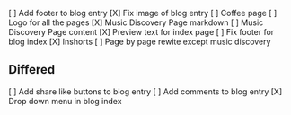 [ ] Add footer to blog entry
[X] Fix image of blog entry
[ ] Coffee page
[ ] Logo for all the pages
[X] Music Discovery Page markdown
[ ] Music Discovery Page content
[X] Preview text for index page
[ ] Fix footer for blog index
[X] Inshorts
[ ] Page by page rewite except music discovery

## Differed
[ ] Add share like buttons to blog entry
[ ] Add comments to blog entry
[X] Drop down menu in blog index    